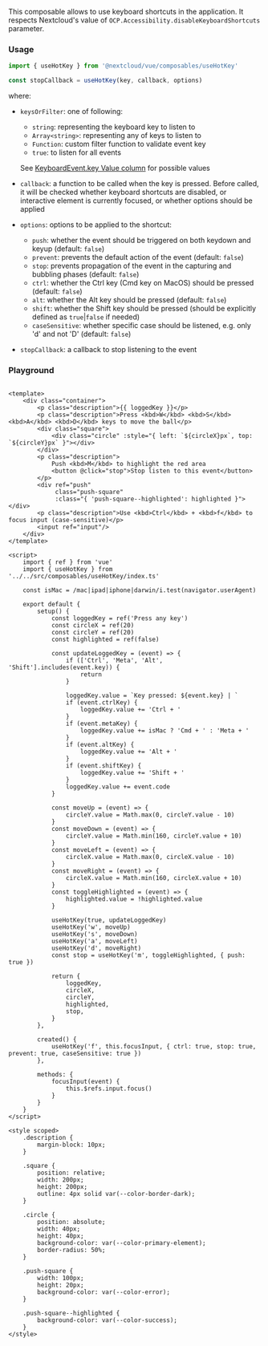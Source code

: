 <!--
 - SPDX-FileCopyrightText: 2024 Nextcloud GmbH and Nextcloud contributors
 - SPDX-License-Identifier: AGPL-3.0-or-later
-->

This composable allows to use keyboard shortcuts in the application.
It respects Nextcloud's value of ```OCP.Accessibility.disableKeyboardShortcuts``` parameter.

### Usage
```js static
import { useHotKey } from '@nextcloud/vue/composables/useHotKey'

const stopCallback = useHotKey(key, callback, options)
```
where:
- `keysOrFilter`: one of following:
  - `string`: representing the keyboard key to listen to
  - `Array<string>`: representing any of keys to listen to
  - `Function`: custom filter function to validate event key
  - `true`: to listen for all events

  See [KeyboardEvent.key Value column](https://developer.mozilla.org/en-US/docs/Web/API/UI_Events/Keyboard_event_key_values) for possible values
- `callback`: a function to be called when the key is pressed. Before called, it will be checked whether keyboard shortcuts are disabled, or interactive element is currently focused, or whether options should be applied
- `options`: options to be applied to the shortcut:
  - `push`: whether the event should be triggered on both keydown and keyup (default: `false`)
  - `prevent`: prevents the default action of the event (default: `false`)
  - `stop`: prevents propagation of the event in the capturing and bubbling phases (default: `false`)
  - `ctrl`: whether the Ctrl key (Cmd key on MacOS) should be pressed (default: `false`)
  - `alt`: whether the Alt key should be pressed (default: `false`)
  - `shift`: whether the Shift key should be pressed (should be explicitly defined as `true`|`false` if needed)
  - `caseSensitive`: whether specific case should be listened, e.g. only 'd' and not 'D' (default: `false`)
- `stopCallback`: a callback to stop listening to the event

### Playground

```vue

<template>
	<div class="container">
		<p class="description">{{ loggedKey }}</p>
		<p class="description">Press <kbd>W</kbd> <kbd>S</kbd> <kbd>A</kbd> <kbd>D</kbd> keys to move the ball</p>
		<div class="square">
			<div class="circle" :style="{ left: `${circleX}px`, top: `${circleY}px` }"></div>
		</div>
		<p class="description">
			Push <kbd>M</kbd> to highlight the red area
			<button @click="stop">Stop listen to this event</button>
		</p>
		<div ref="push"
			 class="push-square"
			 :class="{ 'push-square--highlighted': highlighted }"></div>
		<p class="description">Use <kbd>Ctrl</kbd> + <kbd>f</kbd> to focus input (case-sensitive)</p>
		<input ref="input"/>
	</div>
</template>

<script>
	import { ref } from 'vue'
	import { useHotKey } from '../../src/composables/useHotKey/index.ts'

	const isMac = /mac|ipad|iphone|darwin/i.test(navigator.userAgent)

	export default {
		setup() {
			const loggedKey = ref('Press any key')
			const circleX = ref(20)
			const circleY = ref(20)
			const highlighted = ref(false)

			const updateLoggedKey = (event) => {
				if (['Ctrl', 'Meta', 'Alt', 'Shift'].includes(event.key)) {
					return
				}

				loggedKey.value = `Key pressed: ${event.key} | `
				if (event.ctrlKey) {
					loggedKey.value += 'Ctrl + '
				}
				if (event.metaKey) {
					loggedKey.value += isMac ? 'Cmd + ' : 'Meta + '
				}
				if (event.altKey) {
					loggedKey.value += 'Alt + '
				}
				if (event.shiftKey) {
					loggedKey.value += 'Shift + '
				}
				loggedKey.value += event.code
			}

			const moveUp = (event) => {
				circleY.value = Math.max(0, circleY.value - 10)
			}
			const moveDown = (event) => {
				circleY.value = Math.min(160, circleY.value + 10)
			}
			const moveLeft = (event) => {
				circleX.value = Math.max(0, circleX.value - 10)
			}
			const moveRight = (event) => {
				circleX.value = Math.min(160, circleX.value + 10)
			}
			const toggleHighlighted = (event) => {
				highlighted.value = !highlighted.value
			}

			useHotKey(true, updateLoggedKey)
			useHotKey('w', moveUp)
			useHotKey('s', moveDown)
			useHotKey('a', moveLeft)
			useHotKey('d', moveRight)
			const stop = useHotKey('m', toggleHighlighted, { push: true })

			return {
				loggedKey,
				circleX,
				circleY,
				highlighted,
				stop,
			}
		},

		created() {
			useHotKey('f', this.focusInput, { ctrl: true, stop: true, prevent: true, caseSensitive: true })
		},

		methods: {
			focusInput(event) {
				this.$refs.input.focus()
			}
		}
	}
</script>

<style scoped>
	.description {
		margin-block: 10px;
	}

	.square {
		position: relative;
		width: 200px;
		height: 200px;
		outline: 4px solid var(--color-border-dark);
	}

	.circle {
		position: absolute;
		width: 40px;
		height: 40px;
		background-color: var(--color-primary-element);
		border-radius: 50%;
	}

	.push-square {
		width: 100px;
		height: 20px;
		background-color: var(--color-error);
	}

	.push-square--highlighted {
		background-color: var(--color-success);
	}
</style>
```
